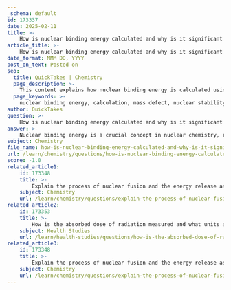 ```yaml
---
_schema: default
id: 173337
date: 2025-02-11
title: >-
    How is nuclear binding energy calculated and why is it significant for nuclear stability?
article_title: >-
    How is nuclear binding energy calculated and why is it significant for nuclear stability?
date_format: MMM DD, YYYY
post_on_text: Posted on
seo:
  title: QuickTakes | Chemistry
  page_description: >-
    This content explains how nuclear binding energy is calculated using mass-energy equivalence, its significance in determining nuclear stability, and the relationship between binding energy, mass defect, and radioactive decay.
  page_keywords: >-
    nuclear binding energy, calculation, mass defect, nuclear stability, energy equivalence, Einstein's theory, radioactive decay, isotopes, band of stability, nuclear chemistry
author: QuickTakes
question: >-
    How is nuclear binding energy calculated and why is it significant for nuclear stability?
answer: >-
    Nuclear binding energy is a crucial concept in nuclear chemistry, representing the energy required to disassemble a nucleus into its constituent protons and neutrons. It serves as a measure of the stability of a nucleus; generally, a higher binding energy indicates a more stable nucleus.\n\n### Calculation of Nuclear Binding Energy\n\nThe binding energy can be calculated using the mass-energy equivalence formula derived from Einstein's theory of relativity:\n\n$$\nE = mc^2\n$$\n\nIn this equation:\n- $E$ is the binding energy,\n- $m$ is the mass defect, which is the difference between the mass of the nucleus and the sum of the masses of its individual nucleons (protons and neutrons),\n- $c$ is the speed of light in a vacuum, approximately $3.00 \times 10^8 \, \text{m/s}$.\n\nTo illustrate the calculation, consider the example of a helium nucleus ($^4_2\text{He}$), which contains 2 protons and 2 neutrons. The mass of the individual nucleons can be summed up, and the actual mass of the helium nucleus can be measured. The mass defect can then be calculated, and subsequently, the binding energy can be derived.\n\nFor example, if the mass of the individual nucleons is calculated to be 4.0331 amu and the actual mass of the helium nucleus is 4.0026 amu, the mass defect $m$ would be:\n\n$$\nm = 4.0331 \, \text{amu} - 4.0026 \, \text{amu} = 0.0305 \, \text{amu}\n$$\n\nTo convert this mass defect into energy, we can use the conversion factor where $1 \, \text{amu} \approx 1.66 \times 10^{-27} \, \text{kg}$ and apply the equation $E = mc^2$.\n\n### Significance for Nuclear Stability\n\nThe significance of nuclear binding energy in terms of nuclear stability is profound. A nucleus with a high binding energy per nucleon is generally more stable and less likely to undergo radioactive decay. Conversely, nuclei with low binding energy are more prone to instability and decay processes. \n\nThe concept of the "band of stability" further illustrates this, as it describes the range of stable isotopes based on their neutron-to-proton ratios. Isotopes that fall outside this band tend to be unstable and will undergo radioactive decay to reach a more stable configuration.\n\nIn summary, nuclear binding energy is not only a measure of the energy required to hold a nucleus together but also a key indicator of its stability. Understanding this concept is essential for exploring nuclear reactions, stability, and the behavior of different isotopes in nuclear chemistry.
subject: Chemistry
file_name: how-is-nuclear-binding-energy-calculated-and-why-is-it-significant-for-nuclear-stability.md
url: /learn/chemistry/questions/how-is-nuclear-binding-energy-calculated-and-why-is-it-significant-for-nuclear-stability
score: -1.0
related_article1:
    id: 173348
    title: >-
        Explain the process of nuclear fusion and the energy release associated with it.
    subject: Chemistry
    url: /learn/chemistry/questions/explain-the-process-of-nuclear-fusion-and-the-energy-release-associated-with-it
related_article2:
    id: 173353
    title: >-
        How is the absorbed dose of radiation measured and what units are used?
    subject: Health Studies
    url: /learn/health-studies/questions/how-is-the-absorbed-dose-of-radiation-measured-and-what-units-are-used
related_article3:
    id: 173348
    title: >-
        Explain the process of nuclear fusion and the energy release associated with it.
    subject: Chemistry
    url: /learn/chemistry/questions/explain-the-process-of-nuclear-fusion-and-the-energy-release-associated-with-it
---
```


&nbsp;
